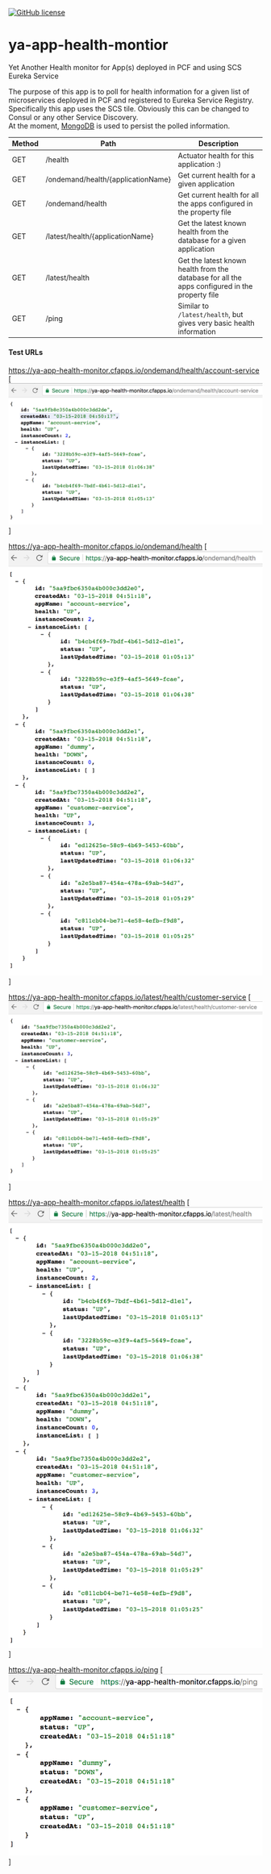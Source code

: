 
[![GitHub license](https://img.shields.io/crates/l/rustc-serialize.svg)](https://innersource.accenture.com/projects/MICROSERVICES/repos/spring-cloud-microservices/browse/LICENSE)  
  
# ya-app-health-montior  
Yet Another Health monitor for App(s) deployed in PCF and using SCS Eureka Service  
  
  
The purpose of this app is to poll for health information for a given list of microservices deployed in PCF and registered to Eureka Service Registry. Specifically this app uses the SCS tile. Obviously this can be changed to Consul or any other Service Discovery.  
At the moment, [MongoDB](https://www.mongodb.com/) is used to persist the polled information.  

Method	| Path	| Description
------------- | ------------------------- | -------------
GET	| /health	| Actuator health for this application :)
GET	| /ondemand/health/{applicationName}	| Get current health for a given application	
GET	| /ondemand/health	| Get current health for all the apps configured in the property file
GET	| /latest/health/{applicationName}| Get the latest known health from the database for a given application	
GET	| /latest/health	| Get the latest known health from the database for all the apps configured in the property file
GET	| /ping	| Similar to `/latest/health`, but gives very basic health information

#### Test URLs
https://ya-app-health-monitor.cfapps.io/ondemand/health/account-service
[![Capture](https://github.com/aniruthmp/ya-app-health-montior/blob/master/docs/ondemand-account.png)]

https://ya-app-health-monitor.cfapps.io/ondemand/health
[![Capture](https://github.com/aniruthmp/ya-app-health-montior/blob/master/docs/ondemand.png)]

https://ya-app-health-monitor.cfapps.io/latest/health/customer-service
[![Capture](https://github.com/aniruthmp/ya-app-health-montior/blob/master/docs/latest-cust.png)]

https://ya-app-health-monitor.cfapps.io/latest/health
[![Capture](https://github.com/aniruthmp/ya-app-health-montior/blob/master/docs/latest.png)]

https://ya-app-health-monitor.cfapps.io/ping
[![Capture](https://github.com/aniruthmp/ya-app-health-montior/blob/master/docs/ping.png)]